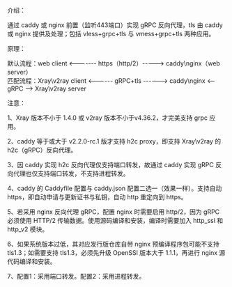 介绍：

通过 caddy 或 nginx 前置（监听443端口）实现 gRPC 反向代理，tls 由 caddy 或 nginx 提供及处理；包括 vless+grpc+tls 与 vmess+grpc+tls 两种应用。

原理：

默认流程：web client <------- https（http/2）-----> caddy\nginx（web server）  
匹配流程：Xray\v2ray client <------ gRPC+tls ------> caddy\nginx <-- gRPC --> Xray\v2ray server

注意：

1、Xray 版本不小于 1.4.0 或 v2ray 版本不小于v4.36.2，才完美支持 grpc 应用。

2、caddy 等于或大于 v2.2.0-rc.1 版才支持 h2c proxy，即支持 Xray\v2ray 的 h2c（gRPC）反向代理。

3、因 caddy 实现 h2c 反向代理仅支持端口转发，故通过 caddy 实现 gRPC 反向代理也仅支持端口转发，不支持进程转发。

4、caddy 的 Caddyfile 配置与 caddy.json 配置二选一（效果一样）。支持自动 https，即自动申请与更新证书与私钥，自动 http 重定向到 https。

5、若采用 nginx 反向代理 gRPC，配置 nginx 时需要启用 http/2，因为 gRPC 必须使用 HTTP/2 传输数据。使用源码编译和安装，编译时需要加入 http_ssl 和 http_v2 模块。

6、如果系统版本过低，其对应发行版仓库自带 nginx 预编译程序包可能不支持 tls1.3；如需要支持 tls1.3，必须先升级 OpenSSl 版本大于 1.1.1，再进行 nginx 源代码编译和安装。

7、配置1：采用端口转发。配置2：采用进程转发。
